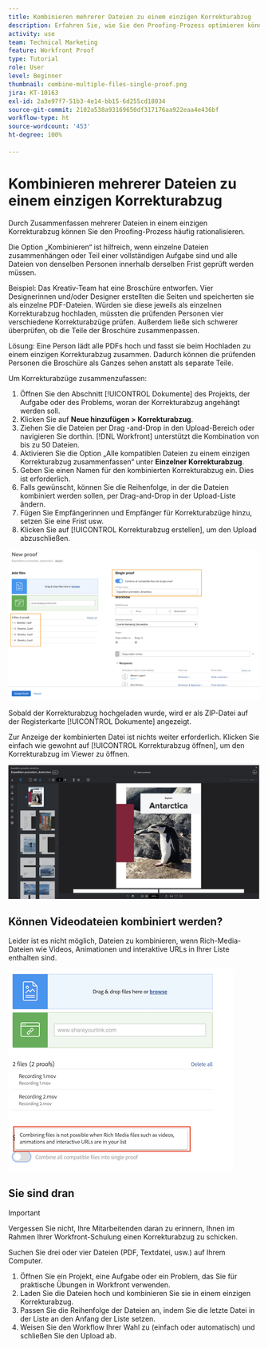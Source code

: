 ```yaml
---
title: Kombinieren mehrerer Dateien zu einem einzigen Korrekturabzug
description: Erfahren Sie, wie Sie den Proofing-Prozess optimieren können, indem Sie mehrere Dateien in [!DNL  Workfront]in einem einzigen Korrekturabzug zusammenfassen.
activity: use
team: Technical Marketing
feature: Workfront Proof
type: Tutorial
role: User
level: Beginner
thumbnail: combine-multiple-files-single-proof.png
jira: KT-10163
exl-id: 2a3e97f7-51b3-4e14-bb15-6d255cd18034
source-git-commit: 2102a538a93169650df317176aa922eaa4e436bf
workflow-type: ht
source-wordcount: '453'
ht-degree: 100%

---
```


# Kombinieren mehrerer Dateien zu einem einzigen Korrekturabzug

Durch Zusammenfassen mehrerer Dateien in einem einzigen Korrekturabzug können Sie den Proofing-Prozess häufig rationalisieren.

Die Option „Kombinieren“ ist hilfreich, wenn einzelne Dateien zusammenhängen oder Teil einer vollständigen Aufgabe sind und alle Dateien von denselben Personen innerhalb derselben Frist geprüft werden müssen.

Beispiel: Das Kreativ-Team hat eine Broschüre entworfen. Vier Designerinnen und/oder Designer erstellten die Seiten und speicherten sie als einzelne PDF-Dateien. Würden sie diese jeweils als einzelnen Korrekturabzug hochladen, müssten die prüfenden Personen vier verschiedene Korrekturabzüge prüfen. Außerdem ließe sich schwerer überprüfen, ob die Teile der Broschüre zusammenpassen.

Lösung: Eine Person lädt alle PDFs hoch und fasst sie beim Hochladen zu einem einzigen Korrekturabzug zusammen. Dadurch können die prüfenden Personen die Broschüre als Ganzes sehen anstatt als separate Teile.

Um Korrekturabzüge zusammenzufassen:

1. Öffnen Sie den Abschnitt [!UICONTROL Dokumente] des Projekts, der Aufgabe oder des Problems, woran der Korrekturabzug angehängt werden soll.
1. Klicken Sie auf **Neue hinzufügen > Korrekturabzug**.
1. Ziehen Sie die Dateien per Drag -and-Drop in den Upload-Bereich oder navigieren Sie dorthin. [!DNL Workfront] unterstützt die Kombination von bis zu 50 Dateien.
1. Aktivieren Sie die Option „Alle kompatiblen Dateien zu einem einzigen Korrekturabzug zusammenfassen“ unter **Einzelner Korrekturabzug**.
1. Geben Sie einen Namen für den kombinierten Korrekturabzug ein. Dies ist erforderlich.
1. Falls gewünscht, können Sie die Reihenfolge, in der die Dateien kombiniert werden sollen, per Drag-and-Drop in der Upload-Liste ändern.
1. Fügen Sie Empfängerinnen und Empfänger für Korrekturabzüge hinzu, setzen Sie eine Frist usw.
1. Klicken Sie auf [!UICONTROL Korrekturabzug erstellen], um den Upload abzuschließen.

![Ein Bild des Fensters [!UICONTROL Neuer Korrekturabzug], in dem die Liste der hochgeladenen Dateien und der Abschnitt [!UICONTROL Einzelner Korrekturabzug] hervorgehoben wurde.](assets/combine-proofs.png)

Sobald der Korrekturabzug hochgeladen wurde, wird er als ZIP-Datei auf der Registerkarte [!UICONTROL Dokumente] angezeigt.

Zur Anzeige der kombinierten Datei ist nichts weiter erforderlich. Klicken Sie einfach wie gewohnt auf [!UICONTROL Korrekturabzug öffnen], um den Korrekturabzug im Viewer zu öffnen.

![Ein Bild des Korrekturabzug-Viewers mit einem mehrseitigen Korrekturabzug.](assets/combine-proofs-2.png)

## Können Videodateien kombiniert werden?

Leider ist es nicht möglich, Dateien zu kombinieren, wenn Rich-Media-Dateien wie Videos, Animationen und interaktive URLs in Ihrer Liste enthalten sind.

![Ein Bild einer Fehlermeldung, die erklärt, dass Sie Videodateien nicht kombinieren können.](assets/combine-proofs-error.png)


## Sie sind dran

>[!IMPORTANT]
>
>Vergessen Sie nicht, Ihre Mitarbeitenden daran zu erinnern, Ihnen im Rahmen Ihrer Workfront-Schulung einen Korrekturabzug zu schicken.


Suchen Sie drei oder vier Dateien (PDF, Textdatei, usw.) auf Ihrem Computer.

1. Öffnen Sie ein Projekt, eine Aufgabe oder ein Problem, das Sie für praktische Übungen in Workfront verwenden.
1. Laden Sie die Dateien hoch und kombinieren Sie sie in einem einzigen Korrekturabzug.
1. Passen Sie die Reihenfolge der Dateien an, indem Sie die letzte Datei in der Liste an den Anfang der Liste setzen.
1. Weisen Sie den Workflow Ihrer Wahl zu (einfach oder automatisch) und schließen Sie den Upload ab.



<!--
##Learn more
* Create a multi-page proof
-->

